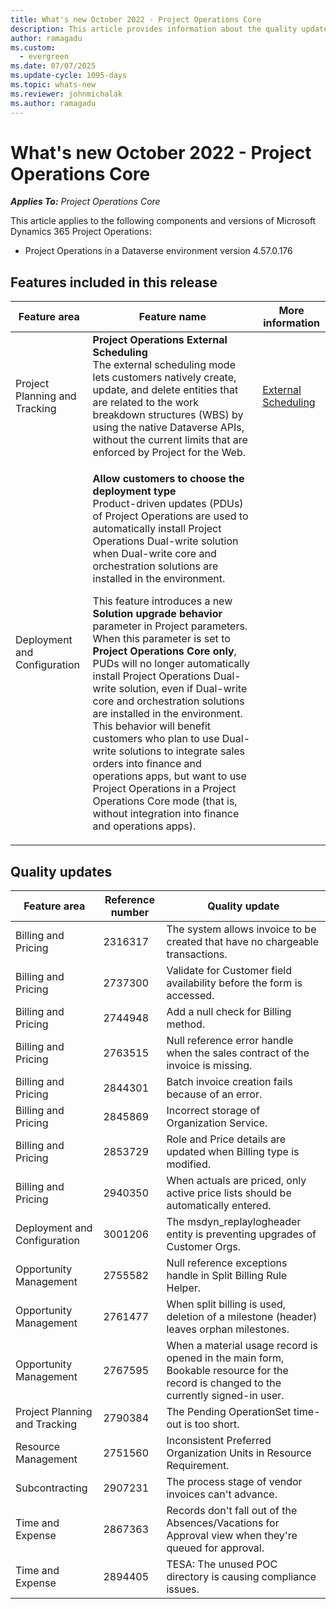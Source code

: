 ```yaml
---
title: What's new October 2022 - Project Operations Core
description: This article provides information about the quality updates that are available in the October 2022 release of Microsoft Dynamics 365 Project Operations Core.
author: ramagadu
ms.custom:
  - evergreen
ms.date: 07/07/2025
ms.update-cycle: 1095-days
ms.topic: whats-new
ms.reviewer: johnmichalak 
ms.author: ramagadu
---
```


# What's new October 2022 - Project Operations Core

_**Applies To:** Project Operations Core_

This article applies to the following components and versions of Microsoft Dynamics 365 Project Operations:

- Project Operations in a Dataverse environment version 4.57.0.176

## Features included in this release

| Feature area | Feature name | More information |
| --- | --- | --- |
| Project Planning and Tracking | **Project Operations External Scheduling**<br>The external scheduling mode lets customers natively create, update, and delete entities that are related to the work breakdown structures (WBS) by using the native Dataverse APIs, without the current limits that are enforced by Project for the Web. | [External Scheduling](/dynamics365/project-operations/project-management/external-scheduling) |
| Deployment and Configuration | <p>**Allow customers to choose the deployment type**<br>Product-driven updates (PDUs) of Project Operations are used to automatically install Project Operations Dual-write solution when Dual-write core and orchestration solutions are installed in the environment.</p><p>This feature introduces a new **Solution upgrade behavior** parameter in Project parameters. When this parameter is set to **Project Operations Core only**, PUDs will no longer automatically install Project Operations Dual-write solution, even if Dual-write core and orchestration solutions are installed in the environment. This behavior will benefit customers who plan to use Dual-write solutions to integrate sales orders into finance and operations apps, but want to use Project Operations in a Project Operations Core mode (that is, without integration into finance and operations apps).</p> | |

## Quality updates

| Feature area | Reference number | Quality update |
| --- | --- | --- |
| Billing and Pricing | 2316317 | The system allows invoice to be created that have no chargeable transactions. |
| Billing and Pricing | 2737300 | Validate for Customer field availability before the form is accessed. |
| Billing and Pricing | 2744948 | Add a null check for Billing method. |
| Billing and Pricing | 2763515 | Null reference error handle when the sales contract of the invoice is missing. |
| Billing and Pricing | 2844301 | Batch invoice creation fails because of an error. |
| Billing and Pricing | 2845869 | Incorrect storage of Organization Service. |
| Billing and Pricing | 2853729 | Role and Price details are updated when Billing type is modified. |
| Billing and Pricing | 2940350 | When actuals are priced, only active price lists should be automatically entered. |
| Deployment and Configuration | 3001206 | The msdyn\_replaylogheader entity is preventing upgrades of Customer Orgs. |
| Opportunity Management | 2755582 | Null reference exceptions handle in Split Billing Rule Helper. |
| Opportunity Management | 2761477 | When split billing is used, deletion of a milestone (header) leaves orphan milestones. |
| Opportunity Management | 2767595 | When a material usage record is opened in the main form, Bookable resource for the record is changed to the currently signed-in user. |
| Project Planning and Tracking | 2790384 | The Pending OperationSet time-out is too short. |
| Resource Management | 2751560 | Inconsistent Preferred Organization Units in Resource Requirement. |
| Subcontracting | 2907231 | The process stage of vendor invoices can't advance. |
| Time and Expense | 2867363 | Records don't fall out of the Absences/Vacations for Approval view when they're queued for approval. |
| Time and Expense | 2894405 | TESA: The unused POC directory is causing compliance issues. |
